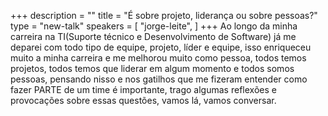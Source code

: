 +++
description = ""
title = "É sobre projeto, liderança ou sobre pessoas?"
type = "new-talk"
speakers = [
        "jorge-leite",
]
+++
Ao longo da minha carreira na TI(Suporte técnico e Desenvolvimento de Software) já me deparei com todo tipo de equipe, projeto, líder e equipe, isso enriqueceu muito a minha carreira e me melhorou muito como pessoa, todos temos projetos, todos temos que liderar em algum momento e todos somos pessoas, pensando nisso e nos gatilhos que me fizeram entender como fazer PARTE de um time é importante, trago algumas reflexões e provocações sobre essas questões, vamos lá, vamos conversar.